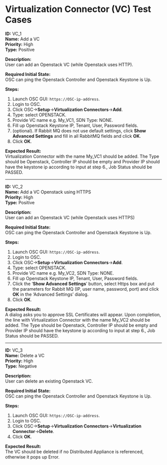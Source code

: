 # Virtualization Connector (VC) Test Cases

**ID:** VC_1  
**Name:** Add a VC  
**Priority:** High  
**Type:** Positive  

**Description:**  
User can add an Openstack VC (while Openstack uses HTTP).

**Required Initial State:**  
OSC can ping the Openstack Controller and Openstack Keystone is Up.

**Steps:**  
1. Launch OSC GUI: `https://OSC-ip-address`.  
2. Login to OSC.  
3. Click OSC->**Setup**->**Virtualization Connectors**->**Add**.  
4. Type: select OPENSTACK.  
5. Provide VC name e.g. My_VC1, SDN Type: NONE.  
6. Fill up Openstack Keystone IP, Tenant, User, Password fields.  
7. (optional). If Rabbit MQ does not use default settings, click **Show Advanced Settings** and fill in all RabbitMQ fields and click **OK**. 
8. Click **OK**.  

**Expected Result:**  
Virtualization Connector with the name My_VC1 should be added. The Type should be Openstack, Controller IP should be empty and Provider IP should have the keystone ip according to input at step 6., Job Status should be PASSED.

****

**ID:** VC_2  
**Name:** Add a VC Openstack using HTTPS  
**Priority:** High  
**Type:** Positive  

**Description:**  
User can add an Openstack VC (while Openstack uses HTTPS)

**Required Initial State:**  
OSC can ping the Openstack Controller and Openstack Keystone is Up.

**Steps:**  
1. Launch OSC GUI: `https://OSC-ip-address`.  
2. Login to OSC.  
3. Click OSC->**Setup**->**Virtualization Connectors**->**Add**.  
4. Type: select OPENSTACK.  
5. Provide VC name e.g. My_VC2, SDN Type: NONE.  
6. Fill up Openstack Keystone IP, Tenant, User, Password fields.  
7. Click the ‘**Show Advanced Settings**’ button, select Https box and put the parameters for Rabbit MQ (IP, user name, password, port) and click **OK** in the ‘Advanced Settings’ dialog.  
8. Click **OK**.  

**Expected Result:**  
A dialog asks you to approve SSL Certificates will appear. Upon completion, the
line with Virtualization Connector with the name My_VC2 should be added. The Type should be Openstack, Controller IP should be empty and Provider IP should have the keystone ip according to input at step 6., Job Status should be PASSED.

****

**ID:** VC_3  
**Name:** Delete a VC  
**Priority:** High  
**Type:** Negative  

**Description:**  
User can delete an existing Openstack VC.  

**Required Initial State:**  
OSC can ping the Openstack Controller and Openstack Keystone is Up.

**Steps:**  
1. Launch OSC GUI: `https://OSC-ip-address`.  
2. Login to OSC.  
3. Click OSC->**Setup**->**Virtualization Connectors**->**Virtualization Connector**->**Delete**.  
4. Click **OK**.  

**Expected Result:**  
The VC should be deleted if no Distributed Appliance is referenced, otherwise it pops up Error.  
